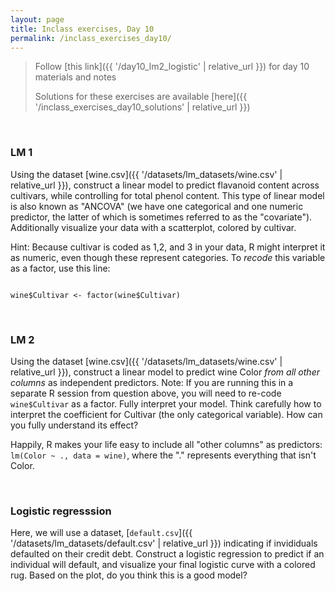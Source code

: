 ```yaml
---
layout: page
title: Inclass exercises, Day 10
permalink: /inclass_exercises_day10/
---
```

> Follow [this link]({{ '/day10_lm2_logistic' | relative_url }}) for day 10 materials and notes
>
> Solutions for these exercises are available [here]({{ '/inclass_exercises_day10_solutions' | relative_url }})


<br>


### LM 1

Using the dataset [wine.csv]({{ '/datasets/lm_datasets/wine.csv' | relative_url }}), construct a linear model to predict flavanoid content across cultivars, while controlling for total phenol content. This type of linear model is also known as "ANCOVA" (we have one categorical and one numeric predictor, the latter of which is sometimes referred to as the "covariate"). Additionally visualize your data with a scatterplot, colored by cultivar.

Hint: Because cultivar is coded as 1,2, and 3 in your data, R might interpret it as numeric, even though these represent categories. To *recode* this variable as a factor, use this line:

<pre><code class="language-r">
wine$Cultivar <- factor(wine$Cultivar)
</code></pre>

<br>

### LM 2

Using the dataset [wine.csv]({{ '/datasets/lm_datasets/wine.csv' | relative_url }}), construct a linear model to predict wine Color *from all other columns* as independent predictors. Note: If you are running this in a separate R session from question above, you will need to re-code `wine$Cultivar` as a factor. Fully interpret your model. Think carefully how to interpret the coefficient for Cultivar (the only categorical variable). How can you fully understand its effect?  

Happily, R makes your life easy to include all "other columns" as predictors:
`lm(Color ~ ., data = wine)`, where the "." represents everything that isn't Color. 


<br>

### Logistic regresssion

Here, we will use a dataset, [`default.csv`]({{ '/datasets/lm_datasets/default.csv' | relative_url }}) indicating if invididuals defaulted on their credit debt. Construct a logistic regression to predict if an individual will default, and visualize your final logistic curve with a colored rug. Based on the plot, do you think this is a good model?


